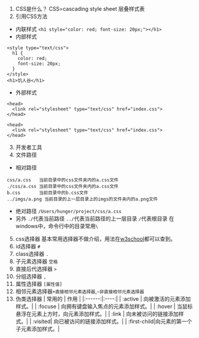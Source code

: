 1. CSS是什么？
CSS=cascading style sheet 层叠样式表 
2. 引用CSS方法
- 内联样式
`<h1 style="color: red; font-size: 20px;"></h1>`
- 内部样式
```
<style type="text/css">
  h1 {
    color: red;
    font-size: 20px;
  }
</style>
<h1>饥人谷</h1>
```
- 外部样式
```
<head>
  <link rel="stylesheet" type="text/css" href="index.css">
</head>
```
```
<head>
  <link rel="stylesheet" type="text/css" href="index.css">
</head>
```
3. 开发者工具
4. 文件路径
- 相对路径
```
css/a.css   当前目录中的css文件夹内的a.css文件
./css/a.css 当前目录中的css文件夹内的a.css文件
b.css       当前目录中的b.css文件
../imgs/a.png 当前目录的上一层目录上的imgs的文件夹内的a.png文件
```
- 绝对路径
`/Users/hunger/project/css/a.css`
- 另外
`./`代表当前路径
`../`代表当前路径的上一层目录
`/`代表根目录
在windows中，命令行中的目录常用`\`

5. css选择器
基本常用选择器不做介绍，用法在[w3school](http://www.w3school.com.cn/css/css_selector_type.asp)都可以查到。
1. id选择器  `#`
2. class选择器 `.`
3. 子元素选择器 `空格`
4. 直接后代选择器  `>`
5. 分组选择器 `,`
6. 属性选择器 `[属性值]`
7. 相邻元素选择器`+直接相邻元素选择器`,`~非直接相邻元素选择器`
8. 伪类选择器
| 常用的 | 作用 |
|:------:|:----:|
| :active | 向被激活的元素添加样式。|
| :focuse | 向拥有键盘输入焦点的元素添加样式。|
| :hover  | 当鼠标悬浮在元素上方时，向元素添加样式。|
| :link	  | 向未被访问的链接添加样式。|
| :visited| 向已被访问的链接添加样式。|
| :first-child|向元素的第一个子元素添加样式。|
